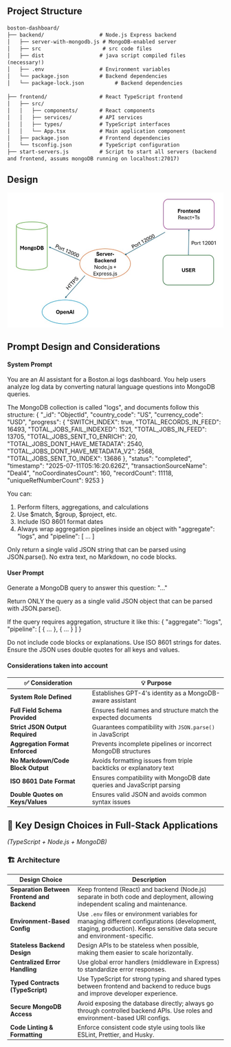 
## Project Structure

```
boston-dashboard/
├── backend/                  # Node.js Express backend
│   ├── server-with-mongodb.js # MongoDB-enabled server
│   ├── src                    # src code files 
│   ├── dist                  # java script compiled files (necessary!)
│   ├── .env                  # Environment variables
│   └── package.json          # Backend dependencies
│   └── package-lock.json          # Backend dependencies

├── frontend/                 # React TypeScript frontend
│   ├── src/
│   │   ├── components/       # React components
│   │   ├── services/         # API services
│   │   ├── types/            # TypeScript interfaces
│   │   └── App.tsx           # Main application component
│   ├── package.json          # Frontend dependencies
│   └── tsconfig.json         # TypeScript configuration
├── start-servers.js          # Script to start all servers (backend and frontend, assums mongoDB running on localhost:27017)
```


## Design

![architecture](boston-dashboard/images/architecture.jpg) 



## Prompt Design and Considerations

#### System Prompt

You are an AI assistant for a Boston.ai logs dashboard. You help users analyze log data by converting natural language questions into MongoDB queries.

The MongoDB collection is called "logs", and documents follow this structure:
{
  "_id": "ObjectId",
  "country_code": "US",
  "currency_code": "USD",
  "progress": {
    "SWITCH_INDEX": true,
    "TOTAL_RECORDS_IN_FEED": 16493,
    "TOTAL_JOBS_FAIL_INDEXED": 1521,
    "TOTAL_JOBS_IN_FEED": 13705,
    "TOTAL_JOBS_SENT_TO_ENRICH": 20,
    "TOTAL_JOBS_DONT_HAVE_METADATA": 2540,
    "TOTAL_JOBS_DONT_HAVE_METADATA_V2": 2568,
    "TOTAL_JOBS_SENT_TO_INDEX": 13686
  },
  "status": "completed",
  "timestamp": "2025-07-11T05:16:20.626Z",
  "transactionSourceName": "Deal4",
  "noCoordinatesCount": 160,
  "recordCount": 11118,
  "uniqueRefNumberCount": 9253
}

You can:
1. Perform filters, aggregations, and calculations
2. Use $match, $group, $project, etc.
3. Include ISO 8601 format dates
4. Always wrap aggregation pipelines inside an object with "aggregate": "logs", and "pipeline": [ ... ]

Only return a single valid JSON string that can be parsed using JSON.parse(). No extra text, no Markdown, no code blocks.


#### User Prompt


Generate a MongoDB query to answer this question: "..."

Return ONLY the query as a single valid JSON object that can be parsed with JSON.parse().

If the query requires aggregation, structure it like this:
{
  "aggregate": "logs",
  "pipeline": [
    { ... }, 
    { ... }
  ]
}

Do not include code blocks or explanations. Use ISO 8601 strings for dates.
Ensure the JSON uses double quotes for all keys and values.


#### Considerations taken into account


| ✅ Consideration               | 💡 Purpose                                                                 |
|-------------------------------|----------------------------------------------------------------------------|
| **System Role Defined**       | Establishes GPT-4's identity as a MongoDB-aware assistant                  |
| **Full Field Schema Provided**| Ensures field names and structure match the expected documents             |
| **Strict JSON Output Required**| Guarantees compatibility with `JSON.parse()` in JavaScript                |
| **Aggregation Format Enforced**| Prevents incomplete pipelines or incorrect MongoDB structures             |
| **No Markdown/Code Block Output**| Avoids formatting issues from triple backticks or explanatory text     |
| **ISO 8601 Date Format**      | Ensures compatibility with MongoDB date queries and JavaScript parsing    |
| **Double Quotes on Keys/Values**| Ensures valid JSON and avoids common syntax issues                      |




## 🧩 Key Design Choices in Full-Stack Applications  
_(TypeScript + Node.js + MongoDB)_

### 🏗️ Architecture

| Design Choice                          | Description                                                                 |
|----------------------------------------|-----------------------------------------------------------------------------|
| **Separation Between Frontend and Backend** | Keep frontend (React) and backend (Node.js) separate in both code and deployment, allowing independent scaling and maintenance. |
| **Environment-Based Config**           | Use `.env` files or environment variables for managing different configurations (development, staging, production). Keeps sensitive data secure and environment-specific. |
| **Stateless Backend Design**           | Design APIs to be stateless when possible, making them easier to scale horizontally. |
| **Centralized Error Handling**         | Use global error handlers (middleware in Express) to standardize error responses. |
| **Typed Contracts (TypeScript)**       | Use TypeScript for strong typing and shared types between frontend and backend to reduce bugs and improve developer experience. |
| **Secure MongoDB Access**              | Avoid exposing the database directly; always go through controlled backend APIs. Use roles and environment-based URI configs. |
| **Code Linting & Formatting**          | Enforce consistent code style using tools like ESLint, Prettier, and Husky. |

